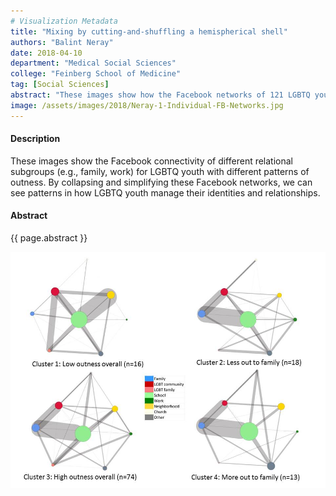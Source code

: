 ```yaml
---
# Visualization Metadata
title: "Mixing by cutting-and-shuffling a hemispherical shell"
authors: "Balint Neray"
date: 2018-04-10
department: "Medical Social Sciences"
college: "Feinberg School of Medicine"
tag: [Social Sciences]
abstract: "These images show how the Facebook networks of 121 LGBTQ youth (Mage = 24.13 years) differ depending on how “out” these young people are about their identities. Using cluster analysis of survey data, we found LGBTQ youth managed outness in one of four ways: high overall outness (63.82%), low overall outness (13.57%), less out to family than others (11.56%), and more out to family than others (11.06%). The first image shows all 121 individual Facebook networks. Subgroups were detected using a clustering algorithm and visualized in different colors. The second image shows Facebook networks aggregated and contracted by the four outness types in order to better understand connections between network subgroups. These images show how Facebook connections between network subgroups vary for LGBTQ youth who manage outness in different ways."
image: /assets/images/2018/Neray-1-Individual-FB-Networks.jpg
---
```

#### Description
These images show the Facebook connectivity of different relational subgroups (e.g., family, work) for LGBTQ youth with different patterns of outness. By collapsing and simplifying these Facebook networks, we can see patterns in how LGBTQ youth manage their identities and relationships.

#### Abstract
{{ page.abstract }}

![Cluster Facebook Networks](/assets/images/2018/Neray-2-Cluster-FB-Networks.jpg)
